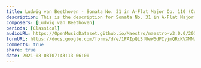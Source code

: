 ```yaml
---
title: Ludwig van Beethoven - Sonata No. 31 in A-Flat Major Op. 110 (Complete) (1)
description: This is the description for Sonata No. 31 in A-Flat Major Op. 110 (Complete) by Ludwig van Beethoven
composers: [Ludwig van Beethoven]
periods: [Classical]
audioURL: https://OpenMusicDataset.github.io/Maestro/maestro-v3.0.0/2014/MIDI-UNPROCESSED_06-08_R1_2014_MID--AUDIO_06_R1_2014_wav--3.midi
formURL: https://docs.google.com/forms/d/e/1FAIpQLSfUeW6dFIyjmQRcKVXMNwg42GUwSKerImprB-mlyCpVzXKwQA/viewform
comments: true
share: true
date: 2021-08-08T07:43:13-06:00
---
```

